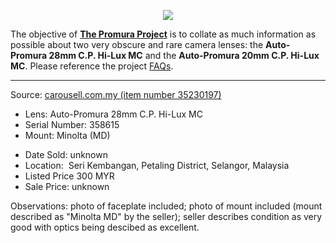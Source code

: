 <p align="center">
   <img src="https://user-images.githubusercontent.com/110672536/183131595-afeb1dec-1c84-436c-9a50-90468f9ec3ec.png">
</p>

<p>
   The objective of <b><a href="https://github.com/martbetz/The-Promura-Project/blob/main/README.md">The Promura Project</a></b> is to collate as much information as possible about two very obscure and rare camera lenses: the <b>Auto-Promura 28mm C.P. Hi-Lux MC</b> and the <b>Auto-Promura 20mm C.P. Hi-Lux MC</b>. Please reference the project <a href="https://github.com/martbetz/The-Promura-Project/blob/main/FAQs.md">FAQs</a>.

---

Source: [carousell.com.my (item number 35230197)](https://www.carousell.com.my/p/auto-promura-28mm-f2-8-macro-lens-minolta-md-mount-35230197/)

- Lens: Auto-Promura 28mm C.P. Hi-Lux MC
- Serial Number: 358615
- Mount: Minolta (MD)

[]()

- Date Sold: unknown
- Location:  Seri Kembangan, Petaling District, Selangor, Malaysia
- Listed Price 300 MYR
- Sale Price: unknown
  
[]()

Observations: photo of faceplate included; photo of mount included (mount described as "Minolta MD" by the seller); seller describes condition as very good with optics being descibed as excellent.